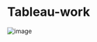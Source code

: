 # Tableau-work
![image](https://github.com/Minhaz000555/Tableau-work/assets/128938912/b91dfc2b-38c1-43a6-9bc6-3e5ed2544aea)
